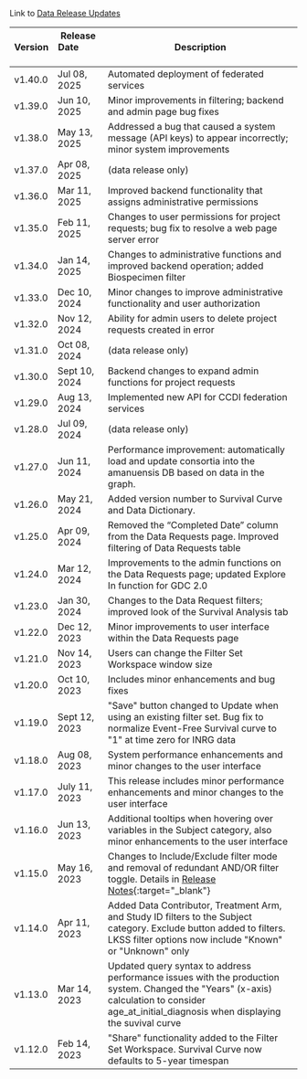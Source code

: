 Link to [Data Release Updates](https://docs.pedscommons.org/DataReleases/)

| Version | Release Date &nbsp; &nbsp; &nbsp; &nbsp; &nbsp; &nbsp;| Description |
| ------- | -------------- | ----------------------------|
| v1.40.0 | Jul 08, 2025 | Automated deployment of federated services |
| v1.39.0 | Jun 10, 2025 | Minor improvements in filtering; backend and admin page bug fixes |
| v1.38.0 | May 13, 2025 | Addressed a bug that caused a system message (API keys) to appear incorrectly; minor system improvements |
| v1.37.0 | Apr 08, 2025 | (data release only) |
| v1.36.0 | Mar 11, 2025 | Improved backend functionality that assigns administrative permissions |
| v1.35.0 | Feb 11, 2025 | Changes to user permissions for project requests; bug fix to resolve a web page server error |
| v1.34.0 | Jan 14, 2025 | Changes to administrative functions and improved backend operation; added Biospecimen filter |
| v1.33.0 | Dec 10, 2024 | Minor changes to improve administrative functionality and user authorization |
| v1.32.0 | Nov 12, 2024 | Ability for admin users to delete project requests created in error |
| v1.31.0 | Oct 08, 2024 | (data release only) |
| v1.30.0 | Sept 10, 2024 | Backend changes to expand admin functions for project requests |
| v1.29.0 | Aug 13, 2024 | Implemented new API for CCDI federation services |
| v1.28.0 | Jul 09, 2024 | (data release only) |
| v1.27.0 | Jun 11, 2024 | Performance improvement: automatically load and update consortia into the amanuensis DB based on data in the graph. |
| v1.26.0 | May 21, 2024 | Added version number to Survival Curve and Data Dictionary. |
| v1.25.0 | Apr 09, 2024 | Removed the “Completed Date” column from the Data Requests page. Improved filtering of Data Requests table |
| v1.24.0 | Mar 12, 2024 | Improvements to the admin functions on the Data Requests page; updated Explore In function for GDC 2.0  |
| v1.23.0 | Jan 30, 2024 | Changes to the Data Request filters; improved look of the Survival Analysis tab |
| v1.22.0 | Dec 12, 2023 | Minor improvements to user interface within the Data Requests page |
| v1.21.0 | Nov 14, 2023 | Users can change the Filter Set Workspace window size |
| v1.20.0 | Oct 10, 2023 | Includes minor enhancements and bug fixes |
| v1.19.0 | Sept 12, 2023 | "Save" button changed to Update when using an existing filter set. Bug fix to normalize Event-Free Survival curve to "1" at time zero for INRG data |
| v1.18.0 | Aug 08, 2023 | System performance enhancements and minor changes to the user interface |
| v1.17.0 | July 11, 2023 | This release includes minor performance enhancements and minor changes to the user interface |
| v1.16.0 | Jun 13, 2023 | Additional tooltips when hovering over variables in the Subject category, also minor enhancements to the user interface |
| v1.15.0 | May 16, 2023 | Changes to Include/Exclude filter mode and removal of redundant AND/OR filter toggle. Details in [Release Notes](https://drive.google.com/file/d/1cxKhZe-t0XIHOPUjfdXGkki7I4t_F0s7/view?usp=sharing){:target="_blank"} |
| v1.14.0 | Apr 11, 2023 | Added Data Contributor, Treatment Arm, and Study ID filters to the Subject category. Exclude button added to filters. LKSS filter options now include "Known" or "Unknown" only |
| v1.13.0 | Mar 14, 2023 | Updated query syntax to address performance issues with the production system. Changed the "Years" (x-axis) calculation to consider age_at_initial_diagnosis when displaying the suvival curve |
| v1.12.0 | Feb 14, 2023 | "Share" functionality added to the Filter Set Workspace. Survival Curve now defaults to 5-year timespan |
